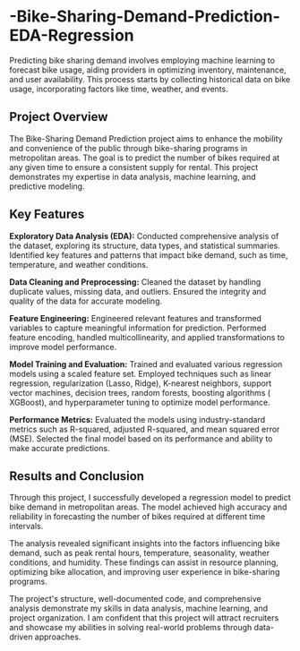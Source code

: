 # -Bike-Sharing-Demand-Prediction-EDA-Regression

Predicting bike sharing demand involves employing machine learning to forecast bike usage, aiding providers in optimizing inventory, maintenance, and user availability. This process starts by collecting historical data on bike usage, incorporating factors like time, weather, and events.

## **Project Overview**

The Bike-Sharing Demand Prediction project aims to enhance the mobility and convenience of the public through bike-sharing programs in metropolitan areas. The goal is to predict the number of bikes required at any given time to ensure a consistent supply for rental. This project demonstrates my expertise in data analysis, machine learning, and predictive modeling.

## **Key Features**

**Exploratory Data Analysis (EDA):** Conducted comprehensive analysis of the dataset, exploring its structure, data types, and statistical summaries. Identified key features and patterns that impact bike demand, such as time, temperature, and weather conditions.

**Data Cleaning and Preprocessing:** Cleaned the dataset by handling duplicate values, missing data, and outliers. Ensured the integrity and quality of the data for accurate modeling.

**Feature Engineering:** Engineered relevant features and transformed variables to capture meaningful information for prediction. Performed feature encoding, handled multicollinearity, and applied transformations to improve model performance.

**Model Training and Evaluation:** Trained and evaluated various regression models using a scaled feature set. Employed techniques such as linear regression, regularization (Lasso, Ridge), K-nearest neighbors, support vector machines, decision trees, random forests, boosting algorithms ( XGBoost), and hyperparameter tuning to optimize model performance.

**Performance Metrics:** Evaluated the models using industry-standard metrics such as R-squared, adjusted R-squared, and mean squared error (MSE). Selected the final model based on its performance and ability to make accurate predictions.

## **Results and Conclusion**

Through this project, I successfully developed a regression model to predict bike demand in metropolitan areas. The model achieved high accuracy and reliability in forecasting the number of bikes required at different time intervals.

The analysis revealed significant insights into the factors influencing bike demand, such as peak rental hours, temperature, seasonality, weather conditions, and humidity. These findings can assist in resource planning, optimizing bike allocation, and improving user experience in bike-sharing programs.

The project's structure, well-documented code, and comprehensive analysis demonstrate my skills in data analysis, machine learning, and project organization. I am confident that this project will attract recruiters and showcase my abilities in solving real-world problems through data-driven approaches.
